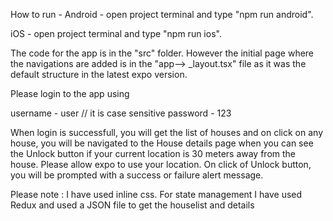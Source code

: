 How to run - 
Android - open project terminal and  type "npm run android".

iOS - open project terminal and type "npm run ios".


The code for the app is in the "src" folder. However the initial page where the navigations are added is in the "app--> _layout.tsx" file as it was the default structure in the latest expo version.


Please login to the app using 

username - user   // it is case sensitive
password - 123

When login is successfull, you will get the list of houses and on click on any house, you will be navigated to the House details page when you can see the Unlock button if your current location is 30 meters away from the house. Please allow expo to use your location.
On click of Unlock button, you will be prompted with a success or failure alert message.


Please note : I have used inline css. For state management I have used Redux and used a JSON file to get the houselist and details

